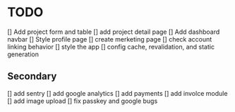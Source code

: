 # TODO

[] Add project form and table
[] add project detail page
[] Add dashboard navbar
[] Style profile page
[] create merketing page
[] check account linking behavior
[] style the app
[] config cache, revalidation, and static generation

## Secondary

[] add sentry
[] add google analytics
[] add payments
[] add involce module
[] add image upload
[] fix passkey and google bugs
